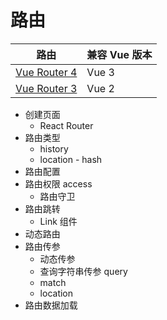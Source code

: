 # 路由

路由 | 兼容 Vue 版本
---|---
[Vue Router 4](https://router.vuejs.org/zh/) | Vue 3
[Vue Router 3](https://v3.router.vuejs.org/zh/api/) | Vue 2

- 创建页面
  - React Router
- 路由类型
  - history
  - location - hash
- 路由配置
- 路由权限 access
  - 路由守卫
- 路由跳转
  - Link 组件
- 动态路由
- 路由传参
  - 动态传参
  - 查询字符串传参 query
  - match
  - location
- 路由数据加载

